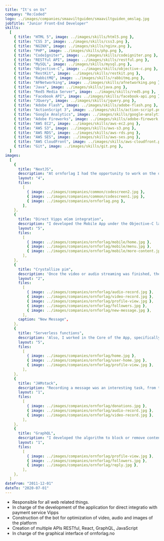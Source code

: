 ```yaml
---
title: "It's on Us"
company: "Re:Coded"
logo: ../images/companies/smaaviltguiden/smaaviltguiden_omslag.jpg
jobTitle: "Junior Front-End Developer"
skills:
  [
    { title: "HTML 5", image: ../images/skills/html5.png },
    { title: "CSS 3", image: ../images/skills/css3.png },
    { title: "NGINX", image: ../images/skills/nginx.png },
    { title: "PHP", image: ../images/skills/php.png },
    { title: "CodeIgniter", image: ../images/skills/codeigniter.png },
    { title: "RESTful API", image: ../images/skills/restful.png },
    { title: "MySQL", image: ../images/skills/mysql.png },
    { title: "Objective-C", image: ../images/skills/objective-c.png },
    { title: "RestKit", image: ../images/skills/restkit.png },
    { title: "RabbitMQ", image: ../images/skills/rabbitmq.png },
    { title: "AFNetworking", image: ../images/skills/afnetworking.png },
    { title: "Java", image: ../images/skills/java.png },
    { title: "Red5 Media Server", image: ../images/skills/red5.png },
    { title: "Facebook API", image: ../images/skills/facebook-api.png },
    { title: "JQuery", image: ../images/skills/jquery.png },
    { title: "Adobe Flash", image: ../images/skills/adobe-flash.png },
    { title: "ActionScript 3", image: ../images/skills/action-script.png },
    { title: "Google Analytics", image: ../images/skills/google-analytics.png },
    { title: "Adobe Fireworks", image: ../images/skills/adobe-firework.png },
    { title: "AWS EC2", image: ../images/skills/aws-ec2.png },
    { title: "AWS S3", image: ../images/skills/aws-s3.png },
    { title: "AWS RDS", image: ../images/skills/aws-rds.png },
    { title: "AWS SES", image: ../images/skills/aws-ses.png },
    { title: "AWS CloudFront", image: ../images/skills/aws-cloudfront.png },
    { title: "Git", image: ../images/skills/git.png },
  ]
images:
  [
    {
      title: "NextJS",
      description: "At ornforlag I had the opportunity to work on the development of the mobile App, to use message brokers, to work with streaming servers, to know about the architecture of microservices.",
      layout: "4",
      files:
        [
          { image: ../images/companies/common/codescreen2.jpg },
          { image: ../images/companies/common/codescreen1.jpg },
          { image: ../images/companies/ornforlag.png },
        ],
    },
    {
      title: "Direct Vipps eCom integration",
      description: "I developed the Mobile App under the Objective-C language.",
      layout: "5",
      files:
        [
          { image: ../images/companies/ornforlag/mobile/home.jpg },
          { image: ../images/companies/ornforlag/mobile/menu.jpg },
          { image: ../images/companies/ornforlag/mobile/more-content.jpg },
        ],
    },
    {
      title: "Crystallize pim",
      description: 'Once the video or audio streaming was finished, the message was sent through RabbitMQ to be processed by another service "Convert to different audio or video formats".',
      layout: "2",
      files:
        [
          { image: ../images/companies/ornforlag/audio-record.jpg },
          { image: ../images/companies/ornforlag/video-record.jpg },
          { image: ../images/companies/ornforlag/profile-view.jpg },
          { image: ../images/companies/ornforlag/followers.jpg },
          { image: ../images/companies/ornforlag/new-message.jpg },
        ],
      caption: "New Message",
    },
    {
      title: "Serverless functions",
      description: 'Also, I worked in the Core of the App, specifically in the sections of feed of posts, show publications of users, I implemented the API''s of Facebook, Youtube and Twitter to upload the messages "Video, audio or Text" to those platforms.',
      layout: "5",
      files:
        [
          { image: ../images/companies/ornforlag/home.jpg },
          { image: ../images/companies/ornforlag/user-home.jpg },
          { image: ../images/companies/ornforlag/profile-view.jpg },
        ],
    },
    {
      title: "JAMstack",
      description: "Recording a message was an interesting task, from the desktop version the streaming was sent directly to Red5 Media Server.",
      layout: "1",
      files:
        [
          { image: ../images/companies/ornforlag/donations.jpg },
          { image: ../images/companies/ornforlag/audio-record.jpg },
          { image: ../images/companies/ornforlag/video-record.jpg },
        ],
    },
    {
      title: "GraphQL",
      description: "I developed the algorithm to block or remove content that went against the terms of use.",
      layout: "1",
      files:
        [
          { image: ../images/companies/ornforlag/profile-view.jpg },
          { image: ../images/companies/ornforlag/followers.jpg },
          { image: ../images/companies/ornforlag/reply.jpg },
        ],
    },
  ]
dateFrom: "2011-12-01"
dateTo: "2020-07-01"
---
```


- Responsible for all web related things.
- In charge of the development of the application for direct integratio with payment service Vipps
- Construction of the bot for optimization of video, audio and images of the platform
- Creation of multiple APIs RESTful, React, GraphQL, JavaScript
- In charge of the graphical interface of ornforlag.no
